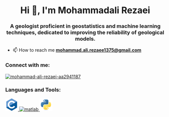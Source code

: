 <h1 align="center">Hi 👋, I'm Mohammadali Rezaei</h1>
<h3 align="center">A geologist proficient in geostatistics and machine learning techniques, dedicated to improving the reliability of geological models.</h3>

- 📫 How to reach me **mohammad.ali.rezaee1375@gmail.com**

<h3 align="left">Connect with me:</h3>
<p align="left">
<a href="https://linkedin.com/in/mohammad-ali-rezaei-aa2941187" target="blank"><img align="center" src="https://raw.githubusercontent.com/rahuldkjain/github-profile-readme-generator/master/src/images/icons/Social/linked-in-alt.svg" alt="mohammad-ali-rezaei-aa2941187" height="30" width="40" /></a>
</p>

<h3 align="left">Languages and Tools:</h3>
<p align="left"> <a href="https://www.cprogramming.com/" target="_blank" rel="noreferrer"> <img src="https://raw.githubusercontent.com/devicons/devicon/master/icons/c/c-original.svg" alt="c" width="40" height="40"/> </a> <a href="https://www.mathworks.com/" target="_blank" rel="noreferrer"> <img src="https://upload.wikimedia.org/wikipedia/commons/2/21/Matlab_Logo.png" alt="matlab" width="40" height="40"/> </a> <a href="https://www.python.org" target="_blank" rel="noreferrer"> <img src="https://raw.githubusercontent.com/devicons/devicon/master/icons/python/python-original.svg" alt="python" width="40" height="40"/> </a> </p>
